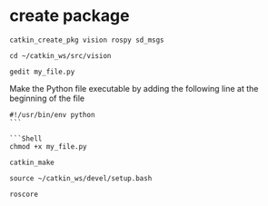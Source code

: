 # create package

```Shell
catkin_create_pkg vision rospy sd_msgs
```

```Shell
cd ~/catkin_ws/src/vision
```

```Shell
gedit my_file.py
```

Make the Python file executable by adding the following line at the beginning of the file

````Shell
#!/usr/bin/env python
```

```Shell
chmod +x my_file.py
````

```Shell
catkin_make
```

```Shell
source ~/catkin_ws/devel/setup.bash
```

```Shell
roscore
```
